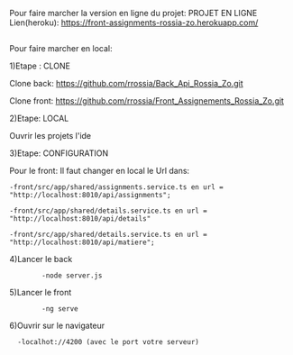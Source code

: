 Pour faire marcher la version en ligne du projet:
PROJET EN LIGNE
Lien(heroku): https://front-assignments-rossia-zo.herokuapp.com/

##
Pour faire marcher en local:

1)Etape : CLONE

Clone back: https://github.com/rrossia/Back_Api_Rossia_Zo.git

Clone front: https://github.com/rrossia/Front_Assignements_Rossia_Zo.git

2)Etape: LOCAL


Ouvrir les projets l'ide

3)Etape: CONFIGURATION


  Pour le front: Il faut changer en local le Url dans:
  
    -front/src/app/shared/assignments.service.ts en url = "http://localhost:8010/api/assignments";  
    
    -front/src/app/shared/details.service.ts en url = "http://localhost:8010/api/details"
    
    -front/src/app/shared/details.service.ts en url = "http://localhost:8010/api/matiere";
		
4)Lancer le back

			-node server.js
			
5)Lancer le front

			-ng serve
				
6)Ouvrir sur le navigateur

      -localhot://4200 (avec le port votre serveur)
